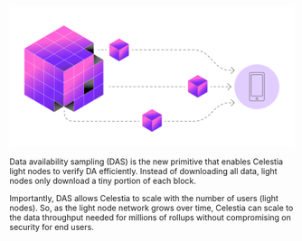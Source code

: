 ![alt text](image-1.png)

Data availability sampling (DAS) is the new primitive that enables Celestia light nodes to verify DA efficiently. Instead of downloading all data, light nodes only download a tiny portion of each block.

Importantly, DAS allows Celestia to scale with the number of users (light nodes). So, as the light node network grows over time, Celestia can scale to the data throughput needed for millions of rollups without compromising on security for end users.